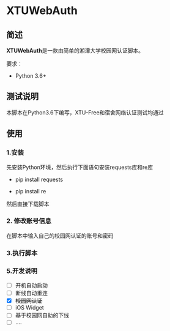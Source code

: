 # XTUWebAuth

## 简述

**XTUWebAuth**是一款由简单的湘潭大学校园网认证脚本。

要求：

* Python 3.6+

## 测试说明

本脚本在Python3.6下编写，XTU-Free和宿舍网络认证测试均通过

## 使用

### 1.安装

先安装Python环境，然后执行下面语句安装requests库和re库

* pip install requests

* pip install re

然后直接下载脚本

### 2. 修改账号信息

在脚本中输入自己的校园网认证的账号和密码

### 3.执行脚本

### 5.开发说明

- [ ] 开机自动启动
- [ ] 断线自动重连
- [x] ~~校园网认证~~
- [ ] iOS Widget
- [ ] 基于校园网自助的下线
- [ ] ....
